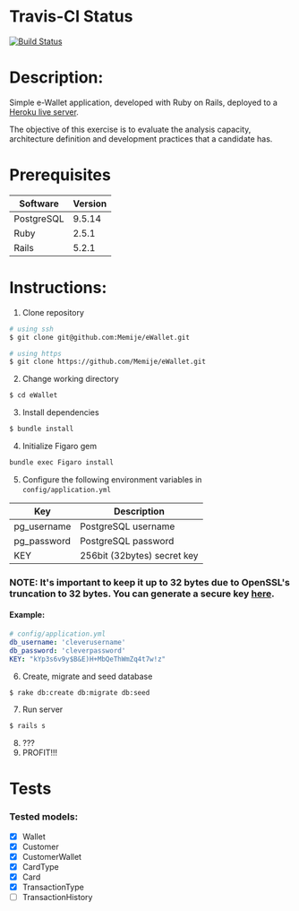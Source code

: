 # Travis-CI Status
[![Build Status](https://travis-ci.org/Memije/eWallet.svg?branch=master)](https://travis-ci.org/Memije/eWallet)

# Description:
Simple e-Wallet application, developed with Ruby on Rails, deployed to a [Heroku live server](https://ezwallet.herokuapp.com/home/index).

The objective of this exercise is to evaluate the analysis capacity, architecture definition and
development practices that a candidate has.

# Prerequisites

| Software   | Version |
|------------|---------|
| PostgreSQL | 9.5.14  |
| Ruby       | 2.5.1   |
| Rails      | 5.2.1   |

# Instructions:
1. Clone repository
```bash
# using ssh
$ git clone git@github.com:Memije/eWallet.git

# using https
$ git clone https://github.com/Memije/eWallet.git
```
2. Change working directory
```bash
$ cd eWallet
```
3. Install dependencies
```bash
$ bundle install
```
4. Initialize Figaro gem
```bash
bundle exec Figaro install
```
5. Configure the following environment variables in `config/application.yml`

| Key         | Description                 |
|-------------|-----------------------------|
| pg_username |  PostgreSQL username        |
| pg_password | PostgreSQL password         |
| KEY         | 256bit (32bytes) secret key |

### NOTE: It's important to keep it up to 32 bytes due to OpenSSL's truncation to 32 bytes. You can generate a secure key [here](http://www.allkeysgenerator.com/Random/Security-Encryption-Key-Generator.aspx).

#### Example:
```yml
# config/application.yml
db_username: 'cleverusername'
db_password: 'cleverpassword'
KEY: "kYp3s6v9y$B&E)H+MbQeThWmZq4t7w!z"
```
6. Create, migrate and seed database
```bash
$ rake db:create db:migrate db:seed
```
7. Run server
```bash
$ rails s
```
8. ???
9. PROFIT!!!

# Tests

### Tested models:
- [x] Wallet
- [x] Customer
- [x] CustomerWallet
- [x] CardType
- [x] Card
- [x] TransactionType
- [ ] TransactionHistory
